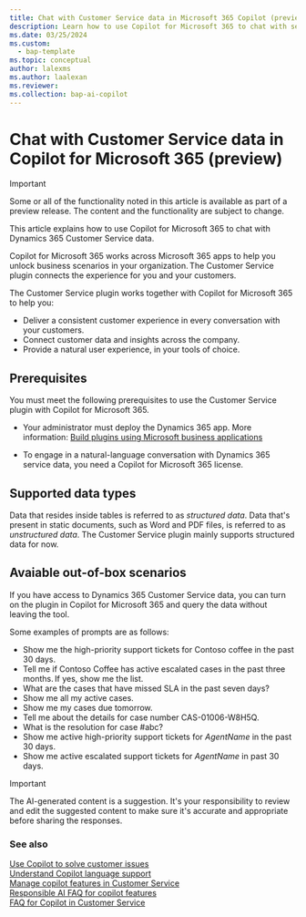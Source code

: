 ```yaml
---
title: Chat with Customer Service data in Microsoft 365 Copilot (preview)
description: Learn how to use Copilot for Microsoft 365 to chat with service data and ask questions in natural language.
ms.date: 03/25/2024
ms.custom:
  - bap-template
ms.topic: conceptual
author: lalexms
ms.author: laalexan
ms.reviewer:
ms.collection: bap-ai-copilot
---
```


# Chat with Customer Service data in Copilot for Microsoft 365 (preview)

> [!IMPORTANT]
> Some or all of the functionality noted in this article is available as part of a preview release. The content and the functionality are subject to change.

This article explains how to use Copilot for Microsoft 365 to chat with Dynamics 365 Customer Service data.

Copilot for Microsoft 365 works across Microsoft 365 apps to help you unlock business scenarios in your organization. The Customer Service plugin connects the experience for you and your customers.

The Customer Service plugin works together with Copilot for Microsoft 365 to help you:

- Deliver a consistent customer experience in every conversation with your customers.
- Connect customer data and insights across the company.
- Provide a natural user experience, in your tools of choice.

## Prerequisites 

You must meet the following prerequisites to use the Customer Service plugin with Copilot for Microsoft 365.

- Your administrator must deploy the Dynamics 365 app. More information: [Build plugins using Microsoft business applications](/microsoft-365-copilot/extensibility/overview-business-applications#known-limitations)

- To engage in a natural-language conversation with Dynamics 365 service data, you need a Copilot for Microsoft 365 license. 

## Supported data types

Data that resides inside tables is referred to as *structured data*. Data that's present in static documents, such as Word and PDF files, is referred to as *unstructured data*. The Customer Service plugin mainly supports structured data for now.

## Avaiable out-of-box scenarios

If you have access to Dynamics 365 Customer Service data, you can turn on the plugin in Copilot for Microsoft 365 and query the data without leaving the tool.

Some examples of prompts are as follows:

- Show me the high-priority support tickets for Contoso coffee in the past 30 days.
- Tell me if Contoso Coffee has active escalated cases in the past three months. If yes, show me the list.
- What are the cases that have missed SLA in the past seven days?
- Show me all my active cases.
- Show me my cases due tomorrow.
- Tell me about the details for case number CAS-01006-W8H5Q.
- What is the resolution for case #abc?
- Show me active high-priority support tickets for *AgentName* in the past 30 days.
- Show me active escalated support tickets for *AgentName* in past 30 days.

> [!IMPORTANT]
> The AI-generated content is a suggestion. It's your responsibility to review and edit the suggested content to make sure it's accurate and appropriate before sharing the responses.


### See also

[Use Copilot to solve customer issues](use-copilot-features.md)<br>
[Understand Copilot language support](copilot-language-support.md)<br>
[Manage copilot features in Customer Service](../administer/configure-copilot-features.md)<br>
[Responsible AI FAQ for copilot features](../implement/faq-responsible-ai-copilot.md)<br> 
[FAQ for Copilot in Customer Service](../administer/faq-copilot-features.md)

